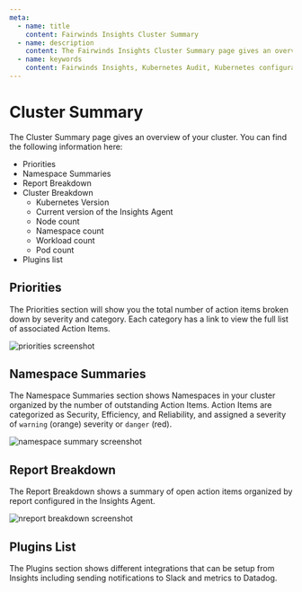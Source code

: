```yaml
---
meta:
  - name: title
    content: Fairwinds Insights Cluster Summary
  - name: description
    content: The Fairwinds Insights Cluster Summary page gives an overview of your cluster. Read the documentation.
  - name: keywords
    content: Fairwinds Insights, Kubernetes Audit, Kubernetes configuration validation, cluster summary
---
```


# Cluster Summary

The Cluster Summary page gives an overview of your cluster. You can find
the following information here:
* Priorities
* Namespace Summaries
* Report Breakdown
* Cluster Breakdown
  * Kubernetes Version
  * Current version of the Insights Agent
  * Node count
  * Namespace count
  * Workload count
  * Pod count
* Plugins list

## Priorities
The Priorities section will show you the total number of action items broken down by severity and category.
Each category has a link to view the full list of associated Action Items.

<img :src="$withBase('/img/cluster-summary-priorities.png')" alt="priorities screenshot">

## Namespace Summaries
The Namespace Summaries section shows Namespaces in your cluster organized by the number of outstanding Action Items.
Action Items are categorized as Security, Efficiency, and Reliability,
and assigned a severity of `warning` (orange) severity or `danger` (red).

<img :src="$withBase('/img/cluster-summary-namespaces-summary.png')" alt="namespace summary screenshot">

## Report Breakdown
The Report Breakdown shows a summary of open action items organized by report configured in the Insights Agent.

<img :src="$withBase('/img/cluster-summary-reports-breakdown.png')" alt="nreport breakdown screenshot">

## Plugins List
The Plugins section shows different integrations that can be setup from Insights including sending notifications to Slack and metrics to Datadog.
